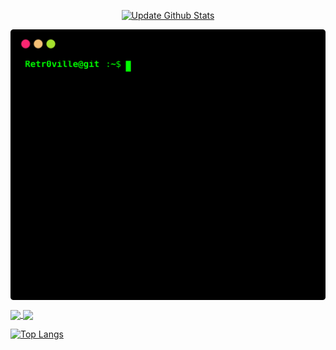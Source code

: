 

<p align="center" >
  <a href="https://github.com/yogeshwaran01/github-stats-terminal-style/actions/workflows/main.yml">
    <img src="https://github.com/yogeshwaran01/github-stats-terminal-style/actions/workflows/main.yml/badge.svg" alt="Update Github Stats" title="Terminal Style GitHub Stats">
  </a>
</p>
<p align='center'>

<img align="center" src="./github_stats.svg">

</p>
<a href="https://github.com/Retr0ville/orderlly-react">

  <img align="center" src="https://github-readme-stats.vercel.app/api/pin/?username=Retr0ville&repo=orderlly-react&theme=chartreuse-dark&show_icons=true&hide_border=true&show_owner=true&border_radius=0" />

</a>

<a href="https://github.com/Retr0ville/Automart">

  <img align="center" src="https://github-readme-stats.vercel.app/api/pin/?username=Retr0ville&repo=Automart&theme=chartreuse-dark&show_icons=true&hide_border=true&show_owner=true&border_radius=0" />

</a>








[![Top Langs](https://github-readme-stats.vercel.app/api/top-langs/?username=Retr0ville&layout=compact&border_radius=0&theme=chartreuse-dark&show_icons=true&hide_border=true)](https://github.com/Retr0ville)








